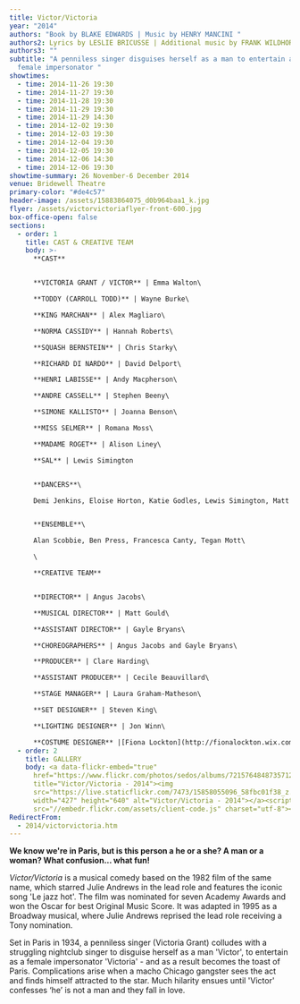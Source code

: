 ```yaml
---
title: Victor/Victoria
year: "2014"
authors: "Book by BLAKE EDWARDS | Music by HENRY MANCINI "
authors2: Lyrics by LESLIE BRICUSSE | Additional music by FRANK WILDHORN
authors3: ""
subtitle: "A penniless singer disguises herself as a man to entertain as a
  female impersonator "
showtimes:
  - time: 2014-11-26 19:30
  - time: 2014-11-27 19:30
  - time: 2014-11-28 19:30
  - time: 2014-11-29 19:30
  - time: 2014-11-29 14:30
  - time: 2014-12-02 19:30
  - time: 2014-12-03 19:30
  - time: 2014-12-04 19:30
  - time: 2014-12-05 19:30
  - time: 2014-12-06 14:30
  - time: 2014-12-06 19:30
showtime-summary: 26 November-6 December 2014
venue: Bridewell Theatre
primary-color: "#de4c57"
header-image: /assets/15883864075_d0b964baa1_k.jpg
flyer: /assets/victorvictoriaflyer-front-600.jpg
box-office-open: false
sections:
  - order: 1
    title: CAST & CREATIVE TEAM
    body: >-
      **CAST**


      **VICTORIA GRANT / VICTOR** | Emma Walton\

      **TODDY (CARROLL TODD)** | Wayne Burke\

      **KING MARCHAN** | Alex Magliaro\

      **NORMA CASSIDY** | Hannah Roberts\

      **SQUASH BERNSTEIN** | Chris Starky\

      **RICHARD DI NARDO** | David Delport\

      **HENRI LABISSE** | Andy Macpherson\

      **ANDRE CASSELL** | Stephen Beeny\

      **SIMONE KALLISTO** | Joanna Benson\

      **MISS SELMER** | Romana Moss\

      **MADAME ROGET** | Alison Liney\

      **SAL** | Lewis Simington


      **DANCERS**\

      Demi Jenkins, Eloise Horton, Katie Godles, Lewis Simington, Matt Cameron, Tim Garrad


      **ENSEMBLE**\

      Alan Scobbie, Ben Press, Francesca Canty, Tegan Mott\

      \

      **CREATIVE TEAM**


      **DIRECTOR** | Angus Jacobs\

      **MUSICAL DIRECTOR** | Matt Gould\

      **ASSISTANT DIRECTOR** | Gayle Bryans\

      **CHOREOGRAPHERS** | Angus Jacobs and Gayle Bryans\

      **PRODUCER** | Clare Harding\

      **ASSISTANT PRODUCER** | Cecile Beauvillard\

      **STAGE MANAGER** | Laura Graham-Matheson\

      **SET DESIGNER** | Steven King\

      **LIGHTING DESIGNER** | Jon Winn\

      **COSTUME DESIGNER** |[Fiona Lockton](http://fionalockton.wix.com/costumedesign)
  - order: 2
    title: GALLERY
    body: <a data-flickr-embed="true"
      href="https://www.flickr.com/photos/sedos/albums/72157648487357128"
      title="Victor/Victoria - 2014"><img
      src="https://live.staticflickr.com/7473/15858055096_58fbc01f38_z.jpg"
      width="427" height="640" alt="Victor/Victoria - 2014"></a><script async
      src="//embedr.flickr.com/assets/client-code.js" charset="utf-8"></script>
RedirectFrom:
  - 2014/victorvictoria.htm
---
```

**We know we're in Paris, but is this person a he or a she? A man or a woman? What confusion... what fun!**

*Victor/Victoria* is a musical comedy based on the 1982 film of the same name, which starred Julie Andrews in the lead role and features the iconic song 'Le jazz hot'. The film was nominated for seven Academy Awards and won the Oscar for best Original Music Score. It was adapted in 1995 as a Broadway musical, where Julie Andrews reprised the lead role receiving a Tony nomination.

Set in Paris in 1934, a penniless singer (Victoria Grant) colludes with a struggling nightclub singer to disguise herself as a man 'Victor', to entertain as a female impersonator 'Victoria' - and as a result becomes the toast of Paris. Complications arise when a macho Chicago gangster sees the act and finds himself attracted to the star. Much hilarity ensues until 'Victor' confesses ‘he’ is not a man and they fall in love.